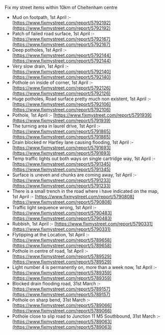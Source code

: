 Fix my street items within 10km of Cheltenham centre

<!-- fix_marker starts -->

- Mud on footpath, 1st April :- [https://www.fixmystreet.com/report/5792192](https://www.fixmystreet.com/report/5792192)
- Patch of failed road surface, 1st April :- [https://www.fixmystreet.com/report/5792167](https://www.fixmystreet.com/report/5792167)
- Deep potholes, 1st April :- [https://www.fixmystreet.com/report/5792144](https://www.fixmystreet.com/report/5792144)
- Very slow drain, 1st April :- [https://www.fixmystreet.com/report/5792140](https://www.fixmystreet.com/report/5792140)
- Pothole on inside of corner, 1st April :- [https://www.fixmystreet.com/report/5792126](https://www.fixmystreet.com/report/5792126)
- Huge potholes, Road surface pretty much non existent, 1st April :- [https://www.fixmystreet.com/report/5792106](https://www.fixmystreet.com/report/5792106)
- Pothole, 1st April :- [https://www.fixmystreet.com/report/5791939](https://www.fixmystreet.com/report/5791939)
- The turning area in laurel drive, 1st April :- [https://www.fixmystreet.com/report/5791865](https://www.fixmystreet.com/report/5791865)
- Drain blocked nr Hartley lane causing flooding, 1st April :- [https://www.fixmystreet.com/report/5791693](https://www.fixmystreet.com/report/5791693)
- Temp traffic lights out both ways on single cartridge way, 1st April :- [https://www.fixmystreet.com/report/5791345](https://www.fixmystreet.com/report/5791345)
- Surface is uneven and chunks are coming away, 1st April :- [https://www.fixmystreet.com/report/5791233](https://www.fixmystreet.com/report/5791233)
- There is a small trench in the road where i have indicated on the map, 1st April :- [https://www.fixmystreet.com/report/5790808](https://www.fixmystreet.com/report/5790808)
- Traffic light sequence wrong, 1st April :- [https://www.fixmystreet.com/report/5790483](https://www.fixmystreet.com/report/5790483)
- Rubbish, 1st April :- [https://www.fixmystreet.com/report/5790331](https://www.fixmystreet.com/report/5790331)
- Flytipping at the Location, 1st April :- [https://www.fixmystreet.com/report/5789658](https://www.fixmystreet.com/report/5789658)
- Pothole in centre of road, 1st April :- [https://www.fixmystreet.com/report/5789529](https://www.fixmystreet.com/report/5789529)
- Light number 4 is permanently on, more than a week now, 1st April :- [https://www.fixmystreet.com/report/5789359](https://www.fixmystreet.com/report/5789359)
- Blocked drain flooding road, 31st March :- [https://www.fixmystreet.com/report/5789157](https://www.fixmystreet.com/report/5789157)
- Pothole on sharp bend, 31st March :- [https://www.fixmystreet.com/report/5789066](https://www.fixmystreet.com/report/5789066)
- Pothole close to slip road to Junction 11 M5 Southbound, 31st March :- [https://www.fixmystreet.com/report/5789063](https://www.fixmystreet.com/report/5789063)

<!-- fix_marker ends -->
